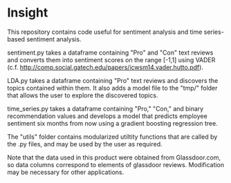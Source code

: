 # Insight
This repository contains code useful for sentiment analysis and time series-based sentiment analysis.

sentiment.py takes a dataframe containing "Pro" and "Con" text reviews and converts them into sentiment scores on the range [-1,1] using VADER (c.f. http://comp.social.gatech.edu/papers/icwsm14.vader.hutto.pdf).

LDA.py takes a dataframe containing "Pro" text reviews and discovers the topics contained within them. It also adds a model file to the "tmp/" folder that allows the user to explore the discovered topics.

time_series.py takes a dataframe containing "Pro," "Con," and binary recommendation values and develops a model that predicts employee sentiment six months from now using a gradient boosting regression tree. 

The "utils" folder contains modularized utiltity functions that are called by the .py files, and may be used by the user as required.

Note that the data used in this product were obtained from Glassdoor.com, so data columns correspond to elements of glassdoor reviews. Modification may be necessary for other applications.
